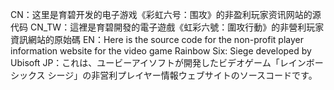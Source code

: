 CN：这里是育碧开发的电子游戏《彩虹六号：围攻》的非盈利玩家资讯网站的源代码
CN_TW：這裡是育碧開發的電子遊戲《虹彩六號：圍攻行動》的非營利玩家資訊網站的原始碼
EN：Here is the source code for the non-profit player information website for the video game Rainbow Six: Siege developed by Ubisoft
JP：これは、ユービーアイソフトが開発したビデオゲーム「レインボーシックス シージ」の非営利プレイヤー情報ウェブサイトのソースコードです。
